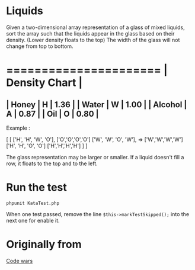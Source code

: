 # Liquids

Given a two-dimensional array representation of a glass of mixed liquids, sort the array such that the liquids appear in the glass based on their density. (Lower density floats to the top) The width of the glass will not change from top to bottom.

======================
|   Density Chart    |
======================
| Honey   | H | 1.36 |
| Water   | W | 1.00 |
| Alcohol | A | 0.87 |
| Oil     | O | 0.80 |
----------------------

Example :

[                            [
 ['H', 'H', 'W', 'O'],        ['O','O','O','O']
 ['W', 'W', 'O', 'W'],  =>    ['W','W','W','W']
 ['H', 'H', 'O', 'O']         ['H','H','H','H']
 ]                           ]


The glass representation may be larger or smaller. If a liquid doesn't fill a row, it floats to the top and to the left.

# Run the test

```
phpunit KataTest.php
```

When one test passed, remove the line ```$this->markTestSkipped();``` into the next one for enable it.

# Originally from

[Code wars](http://www.codewars.com/)
